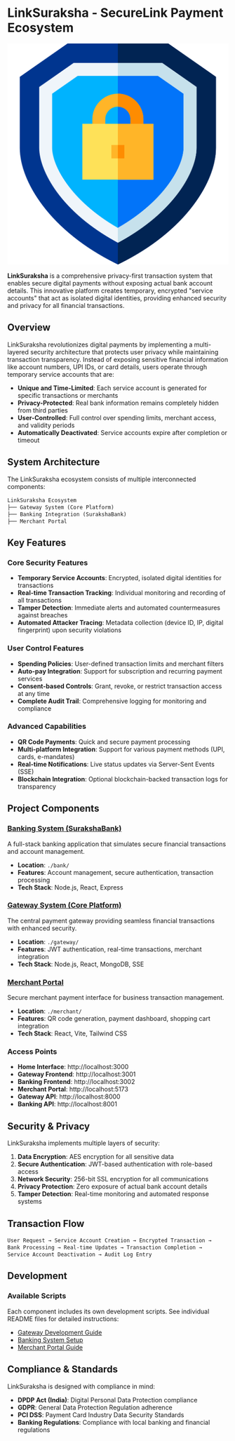 # LinkSuraksha - SecureLink Payment Ecosystem

![LinkSuraksha Logo](home/public/logo.png)

**LinkSuraksha** is a comprehensive privacy-first transaction system that enables secure digital payments without exposing actual bank account details. This innovative platform creates temporary, encrypted "service accounts" that act as isolated digital identities, providing enhanced security and privacy for all financial transactions.

## Overview

LinkSuraksha revolutionizes digital payments by implementing a multi-layered security architecture that protects user privacy while maintaining transaction transparency. Instead of exposing sensitive financial information like account numbers, UPI IDs, or card details, users operate through temporary service accounts that are:

- **Unique and Time-Limited**: Each service account is generated for specific transactions or merchants
- **Privacy-Protected**: Real bank information remains completely hidden from third parties
- **User-Controlled**: Full control over spending limits, merchant access, and validity periods
- **Automatically Deactivated**: Service accounts expire after completion or timeout

## System Architecture

The LinkSuraksha ecosystem consists of multiple interconnected components:

```
LinkSuraksha Ecosystem
├── Gateway System (Core Platform)
├── Banking Integration (SurakshaBank)
├── Merchant Portal
```

## Key Features

### Core Security Features

- **Temporary Service Accounts**: Encrypted, isolated digital identities for transactions
- **Real-time Transaction Tracking**: Individual monitoring and recording of all transactions
- **Tamper Detection**: Immediate alerts and automated countermeasures against breaches
- **Automated Attacker Tracing**: Metadata collection (device ID, IP, digital fingerprint) upon security violations

### User Control Features

- **Spending Policies**: User-defined transaction limits and merchant filters
- **Auto-pay Integration**: Support for subscription and recurring payment services
- **Consent-based Controls**: Grant, revoke, or restrict transaction access at any time
- **Complete Audit Trail**: Comprehensive logging for monitoring and compliance

### Advanced Capabilities

- **QR Code Payments**: Quick and secure payment processing
- **Multi-platform Integration**: Support for various payment methods (UPI, cards, e-mandates)
- **Real-time Notifications**: Live status updates via Server-Sent Events (SSE)
- **Blockchain Integration**: Optional blockchain-backed transaction logs for transparency

## Project Components

### [Banking System (SurakshaBank)](./bank/README.md)

A full-stack banking application that simulates secure financial transactions and account management.

- **Location**: `./bank/`
- **Features**: Account management, secure authentication, transaction processing
- **Tech Stack**: Node.js, React, Express

### [Gateway System (Core Platform)](./gateway/README.md)

The central payment gateway providing seamless financial transactions with enhanced security.

- **Location**: `./gateway/`
- **Features**: JWT authentication, real-time transactions, merchant integration
- **Tech Stack**: Node.js, React, MongoDB, SSE

### [Merchant Portal](./merchant/README.md)

Secure merchant payment interface for business transaction management.

- **Location**: `./merchant/`
- **Features**: QR code generation, payment dashboard, shopping cart integration
- **Tech Stack**: React, Vite, Tailwind CSS

### Access Points

- **Home Interface**: http://localhost:3000
- **Gateway Frontend**: http://localhost:3001
- **Banking Frontend**: http://localhost:3002
- **Merchant Portal**: http://localhost:5173
- **Gateway API**: http://localhost:8000
- **Banking API**: http://localhost:8001

## Security & Privacy

LinkSuraksha implements multiple layers of security:

1. **Data Encryption**: AES encryption for all sensitive data
2. **Secure Authentication**: JWT-based authentication with role-based access
3. **Network Security**: 256-bit SSL encryption for all communications
4. **Privacy Protection**: Zero exposure of actual bank account details
5. **Tamper Detection**: Real-time monitoring and automated response systems

## Transaction Flow

```
User Request → Service Account Creation → Encrypted Transaction →
Bank Processing → Real-time Updates → Transaction Completion →
Service Account Deactivation → Audit Log Entry
```

## Development

### Available Scripts

Each component includes its own development scripts. See individual README files for detailed instructions:

- [Gateway Development Guide](./gateway/README.md#development)
- [Banking System Setup](./bank/README.md#installation)
- [Merchant Portal Guide](./merchant/README.md#installation)

## Compliance & Standards

LinkSuraksha is designed with compliance in mind:

- **DPDP Act (India)**: Digital Personal Data Protection compliance
- **GDPR**: General Data Protection Regulation adherence
- **PCI DSS**: Payment Card Industry Data Security Standards
- **Banking Regulations**: Compliance with local banking and financial regulations
